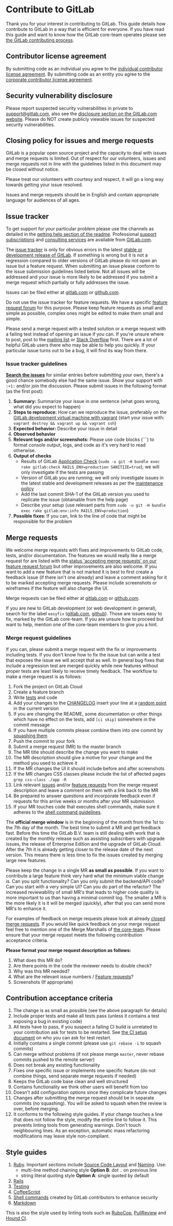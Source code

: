 # Contribute to GitLab

Thank you for your interest in contributing to GitLab.
This guide details how contribute to GitLab in a way that is efficient for everyone.
If you have read this guide and want to know how the GitLab core-team operates please see [the GitLab contributing process](PROCESS.md).

## Contributor license agreement

By submitting code as an individual you agree to the [individual contributor license agreement](doc/legal/individual_contributor_license_agreement.md). By submitting code as an entity you agree to the [corporate contributor license agreement](doc/legal/corporate_contributor_license_agreement.md).

## Security vulnerability disclosure

Please report suspected security vulnerabilities in private to support@gitlab.com, also see the [disclosure section on the GitLab.com website](http://about.gitlab.com/disclosure/). Please do NOT create publicly viewable issues for suspected security vulnerabilities.

## Closing policy for issues and merge requests

GitLab is a popular open source project and the capacity to deal with issues and merge requests is limited. Out of respect for our volunteers, issues and merge requests not in line with the guidelines listed in this document may be closed without notice.

Please treat our volunteers with courtesy and respect, it will go a long way towards getting your issue resolved.

Issues and merge requests should be in English and contain appropriate language for audiences of all ages.

## Issue tracker

To get support for your particular problem please use the channels as detailed in the [getting help section of the readme](https://gitlab.com/gitlab-org/gitlab-ce/blob/master/README.md#getting-help). Professional [support subscriptions](http://about.gitlab.com/subscription/) and [consulting services](http://about.gitlab.com/consultancy/) are available from [GitLab.com](http://about.gitlab.com/).

The [issue tracker](https://gitlab.com/gitlab-org/gitlab-ce/issues) is only for obvious errors in the latest [stable or development release of GitLab](MAINTENANCE.md). If something is wrong but it is not a regression compared to older versions of GitLab please do not open an issue but a feature request. When submitting an issue please conform to the issue submission guidelines listed below. Not all issues will be addressed and your issue is more likely to be addressed if you submit a merge request which partially or fully addresses the issue.

Issues can be filed either at [gitlab.com](https://gitlab.com/gitlab-org/gitlab-ce/issues) or [github.com](https://github.com/gitlabhq/gitlabhq/issues).

Do not use the issue tracker for feature requests. We have a specific [feature request forum](http://feedback.gitlab.com) for this purpose. Please keep feature requests as small and simple as possible, complex ones might be edited to make them small and simple.

Please send a merge request with a tested solution or a merge request with a failing test instead of opening an issue if you can. If you're unsure where to post, post to the [mailing list](https://groups.google.com/forum/#!forum/gitlabhq) or [Stack Overflow](http://stackoverflow.com/questions/tagged/gitlab) first. There are a lot of helpful GitLab users there who may be able to help you quickly. If your particular issue turns out to be a bug, it will find its way from there.

### Issue tracker guidelines

**[Search the issues](https://gitlab.com/gitlab-org/gitlab-ce/issues)** for similar entries before submitting your own, there's a good chance somebody else had the same issue. Show your support with `:+1:` and/or join the discussion. Please submit issues in the following format (as the first post):

1. **Summary:** Summarize your issue in one sentence (what goes wrong, what did you expect to happen)
1. **Steps to reproduce:** How can we reproduce the issue, preferably on the [GitLab development virtual machine with vagrant](https://gitlab.com/gitlab-org/cookbook-gitlab/blob/master/doc/development.md) (start your issue with: `vagrant destroy && vagrant up && vagrant ssh`)
1. **Expected behavior:** Describe your issue in detail
1. **Observed behavior**
1. **Relevant logs and/or screenshots:** Please use code blocks (\`\`\`) to format console output, logs, and code as it's very hard to read otherwise.
1. **Output of checks**
    * Results of GitLab [Application Check](doc/install/installation.md#check-application-status) (`sudo -u git -H bundle exec rake gitlab:check RAILS_ENV=production SANITIZE=true`); we will only investigate if the tests are passing
    * Version of GitLab you are running; we will only investigate issues in the latest stable and development releases as per the [maintenance policy](MAINTENANCE.md)
    * Add the last commit SHA-1 of the GitLab version you used to replicate the issue (obtainable from the help page)
    * Describe your setup (use relevant parts from `sudo -u git -H bundle exec rake gitlab:env:info RAILS_ENV=production`)
1. **Possible fixes**: If you can, link to the line of code that might be responsible for the problem

## Merge requests

We welcome merge requests with fixes and improvements to GitLab code, tests, and/or documentation. The features we would really like a merge request for are listed with the [status 'accepting merge requests' on our feature request forum](http://feedback.gitlab.com/forums/176466-general/status/796455) but other improvements are also welcome. If you want to add a new feature that is not marked it is best to first create a feedback issue (if there isn't one already) and leave a comment asking for it to be marked accepting merge requests. Please include screenshots or wireframes if the feature will also change the UI.

Merge requests can be filed either at [gitlab.com](https://gitlab.com/gitlab-org/gitlab-ce/merge_requests) or [github.com](https://github.com/gitlabhq/gitlabhq/pulls).

If you are new to GitLab development (or web development in general), search for the label `easyfix` ([gitlab.com](https://gitlab.com/gitlab-org/gitlab-ce/issues?label_name=easyfix), [github](https://github.com/gitlabhq/gitlabhq/labels/easyfix)). Those are issues easy to fix, marked by the GitLab core-team. If you are unsure how to proceed but want to help, mention one of the core-team members to give you a hint.

### Merge request guidelines

If you can, please submit a merge request with the fix or improvements including tests. If you don't know how to fix the issue but can write a test that exposes the issue we will accept that as well. In general bug fixes that include a regression test are merged quickly while new features without proper tests are least likely to receive timely feedback. The workflow to make a merge request is as follows:

1. Fork the project on GitLab Cloud
1. Create a feature branch
1. Write [tests](README.md#run-the-tests) and code
1. Add your changes to the [CHANGELOG](CHANGELOG) insert your line at a [random point](doc/workflow/gitlab_flow.md#do-not-order-commits-with-rebase) in the current version
1. If you are changing the README, some documentation or other things which have no effect on the tests, add `[ci skip]` somewhere in the commit message
1. If you have multiple commits please combine them into one commit by [squashing them](http://git-scm.com/book/en/Git-Tools-Rewriting-History#Squashing-Commits)
1. Push the commit to your fork
1. Submit a merge request (MR) to the master branch
1. The MR title should describe the change you want to make
1. The MR description should give a motive for your change and the method you used to achieve it
1. If the MR changes the UI it should include before and after screenshots
1. If the MR changes CSS classes please include the list of affected pages `grep css-class ./app -R`
1. Link relevant [issues](https://gitlab.com/gitlab-org/gitlab-ce/issues) and/or [feature requests](http://feedback.gitlab.com/) from the merge request description and leave a comment on them with a link back to the MR
1. Be prepared to answer questions and incorporate feedback even if requests for this arrive weeks or months after your MR submission
1. If your MR touches code that executes shell commands, make sure it adheres to the [shell command guidelines](    doc/development/shell_commands.md).

The **official merge window** is in the beginning of the month from the 1st to the 7th day of the month. The best time to submit a MR and get feedback fast. Before this time the GitLab B.V. team is still dealing with work that is created by the monthly release such as assisting subscribers with upgrade issues, the release of Enterprise Edition and the upgrade of GitLab Cloud. After the 7th it is already getting closer to the release date of the next version. This means there is less time to fix the issues created by merging large new features.

Please keep the change in a single MR **as small as possible**. If you want to contribute a large feature think very hard what the minimum viable change is. Can you split functionality? Can you only submit the backend/API code? Can you start with a very simple UI? Can you do part of the refactor? The increased reviewability of small MR's that leads to higher code quality is more important to us than having a minimal commit log. The smaller a MR is the more likely it is it will be merged (quickly), after that you can send more MR's to enhance it.

For examples of feedback on merge requests please look at already [closed merge requests](https://gitlab.com/gitlab-org/gitlab-ce/merge_requests?assignee_id=&label_name=&milestone_id=&scope=&sort=&state=closed). If you would like quick feedback on your merge request feel free to mention one of the Merge Marshalls of [the core-team](https://about.gitlab.com/core-team/). Please ensure that your merge request meets the following contribution acceptance criteria.

**Please format your merge request description as follows:**

1. What does this MR do?
1. Are there points in the code the reviewer needs to double check?
1. Why was this MR needed?
1. What are the relevant issue numbers / [Feature requests](http://feedback.gitlab.com/)?
1. Screenshots (If appropriate)

## Contribution acceptance criteria

1. The change is as small as possible (see the above paragraph for details)
1. Include proper tests and make all tests pass (unless it contains a test exposing a bug in existing code)
1. All tests have to pass, if you suspect a failing CI build is unrelated to your contribution ask for tests to be restarted. See [the CI setup document](http://doc.gitlab.com/ce/development/ci_setup.html) on who you can ask for test restart.
1. Initially contains a single commit (please use `git rebase -i` to squash commits)
1. Can merge without problems (if not please merge `master`, never rebase commits pushed to the remote server)
1. Does not break any existing functionality
1. Fixes one specific issue or implements one specific feature (do not combine things, send separate merge requests if needed)
1. Keeps the GitLab code base clean and well structured
1. Contains functionality we think other users will benefit from too
1. Doesn't add configuration options since they complicate future changes
1. Changes after submitting the merge request should be in separate commits (no squashing). You will be asked to squash when the review is over, before merging.
1. It conforms to the following style guides.
    If your change touches a line that does not follow the style,
    modify the entire line to follow it. This prevents linting tools from generating warnings.
    Don't touch neighbouring lines. As an exception, automatic mass refactoring modifications
    may leave style non-compliant.

## Style guides

1.  [Ruby](https://github.com/bbatsov/ruby-style-guide).
    Important sections include [Source Code Layout](https://github.com/bbatsov/ruby-style-guide#source-code-layout)
    and [Naming](https://github.com/bbatsov/ruby-style-guide#naming). Use:
    - multi-line method chaining style **Option B**: dot `.` on previous line
    - string literal quoting style **Option A**: single quoted by default
1.  [Rails](https://github.com/bbatsov/rails-style-guide)
1.  [Testing](https://github.com/thoughtbot/guides/tree/master/style#testing)
1.  [CoffeeScript](https://github.com/thoughtbot/guides/tree/master/style#coffeescript)
1.  [Shell commands](doc/development/shell_commands.md) created by GitLab contributors to enhance security
1.  [Markdown](http://www.cirosantilli.com/markdown-styleguide)

This is also the style used by linting tools such as [RuboCop](https://github.com/bbatsov/rubocop), [PullReview](https://www.pullreview.com/) and [Hound CI](https://houndci.com).
